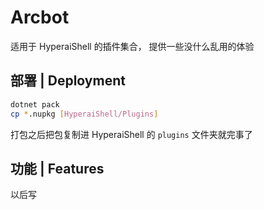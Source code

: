 # Arcbot

适用于 HyperaiShell 的插件集合， 提供一些没什么乱用的体验

## 部署 | Deployment

```bash
dotnet pack
cp *.nupkg [HyperaiShell/Plugins]
```
打包之后把包复制进 HyperaiShell 的 `plugins` 文件夹就完事了

## 功能 | Features

以后写